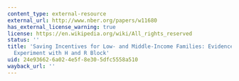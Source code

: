 ```yaml
---
content_type: external-resource
external_url: http://www.nber.org/papers/w11680
has_external_license_warning: true
license: https://en.wikipedia.org/wiki/All_rights_reserved
status: ''
title: 'Saving Incentives for Low- and Middle-Income Families: Evidence from a Field
  Experiment with H and R Block'
uid: 24e93662-6a02-4e5f-8e30-5dfc5558a510
wayback_url: ''
---
```

